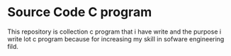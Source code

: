 # Source Code C program
This repository is collection c program that i have write and 
the purpose i write lot c program because for increasing my skill
in sofware engineering fild.
